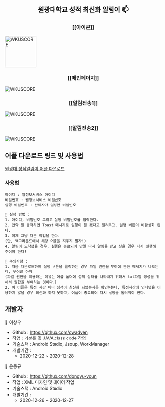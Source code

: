 <h2 align="center">원광대학교 성적 최신화 알림이 📫</h2>

<h3 align="center">[[아이콘]]</h3>
<p>
<img alt="WKUSCORE" src="https://github.com/cwadven/WKU_SCHOOL_SCORE_ALARM_APK/blob/master/assets/score.png" width="100"/>
</p>

<h3 align="center">[[메인페이지]]</h3>
<p>
<img alt="WKUSCORE" src="https://github.com/cwadven/WKU_SCHOOL_SCORE_ALARM_APK/blob/master/assets/page1.jpg?raw=true"/>
</p>

<h3 align="center">[[알림전송1]]</h3>
<p>
<img alt="WKUSCORE" src="https://github.com/cwadven/WKU_SCHOOL_SCORE_ALARM_APK/blob/master/assets/page2.jpg?raw=true"/>
</p>

<h3 align="center">[[알림전송2]]</h3>
<p>
<img alt="WKUSCORE" src="https://github.com/cwadven/WKU_SCHOOL_SCORE_ALARM_APK/blob/master/assets/page3.jpg?raw=true"/>
</p>

## 어플 다운로드 링크 및 사용법

[원광대 성적알림이 어플 다운로드](https://github.com/cwadven/WKU_SCHOOL_SCORE_ALARM_APK/blob/master/assets/wkuscore.zip "원광대 성적알림이 어플 다운로드")

### 사용법

~~~
아이디 : 웹정보서비스 아이디
비밀번호 : 웹정보서비스 비밀번호
실행 비밀번호 : 관리자가 설정한 비밀번호

📔 실행 방법 :
1. 아이디, 비밀번호 그리고 실행 비밀번호를 입력한다.
2. 만약 잘 동작하면 Toast 메시지로 실행이 잘 됐다고 알려주고, 실행 버튼이 비활성화 된다.
3. 이제 그냥 다른 작업을 한다.
(단, 백그라운드에서 해당 어플을 지우지 말자!)
4. 알림이 도착했을 경우, 실행은 종료되어 만일 다시 알림을 받고 싶을 경우 다시 실행해 주어야 한다!

🚧 주의사항 : 
1. 처음 다운로드하여 실행 버튼을 클릭하는 경우 파일 권한을 부여에 관한 메세지가 나오는데, 부여를 하자
(파일 권한을 이용하는 이유는 어플 폴더에 성적 상태를 나타내기 위해서 txt파일 생성을 위해서 권한을 부여하는 것이다.)
2. 이 어플은 특정 시간 마다 성적이 최신화 되었는지를 확인하는데, 특정시간에 인터넷을 이용하지 않을 경우 최신화 하지 못하고, 어플이 종료되어 다시 실행을 눌러줘야 한다.
~~~

## 개발자

👤 이창우

- Github : https://github.com/cwadven
- 작업 : 기본틀 및 JAVA.class code 작업
- 기술스택 : Android Studio, Jsoup, WorkManager
- 개발기간 :
    - 2020-12-22 ~ 2020-12-28


👤 윤동규

- Github : https://github.com/dongyu-youn
- 작업 : XML 디자인 및 레이어 작업
- 기술스택 : Android Studio
- 개발기간 :
    - 2020-12-26 ~ 2020-12-27